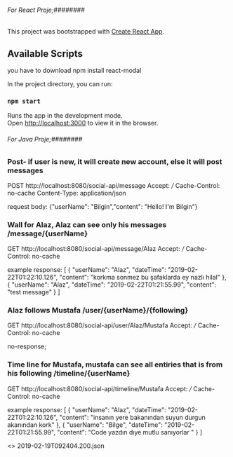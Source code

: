 ######  For React Proje;########

This project was bootstrapped with [Create React App](https://github.com/facebook/create-react-app).

## Available Scripts
you have to download 
npm install react-modal

In the project directory, you can run:

### `npm start`

Runs the app in the development mode.<br>
Open [http://localhost:3000](http://localhost:3000) to view it in the browser.

######  For Java Proje;########

### Post- if user is new, it will create new account, else it will post messages 

POST http://localhost:8080/social-api/message
Accept: */*
Cache-Control: no-cache
Content-Type: application/json

request body:
{"userName": "Bilgin","content": "Hello! I'm Bilgin"}

### Wall for Alaz, Alaz can see only his messages /message/{userName}

GET http://localhost:8080/social-api/message/Alaz
Accept: */*
Cache-Control: no-cache

example response:
[
    {
        "userName": "Alaz",
        "dateTime": "2019-02-22T01:22:10.126",
        "content": "korkma sonmez bu şafaklarda ey nazlı hilal"
    },
    {
        "userName": "Alaz",
        "dateTime": "2019-02-22T01:21:55.99",
        "content": "test message"
    }
 ]

### Alaz follows Mustafa /user/{userName}/{following}

GET http://localhost:8080/social-api/user/Alaz/Mustafa
Accept: */*
Cache-Control: no-cache

no-response;
  
### Time line for Mustafa, mustafa can see all entiries that is from his following /timeline/{userName}
GET http://localhost:8080/social-api/timeline/Mustafa
Accept: */*
Cache-Control: no-cache

example response:
[
    {
        "userName": "Alaz",
        "dateTime": "2019-02-22T01:22:10.126",
        "content": "insanın yere bakanından suyun durgun akanından kork"
    },
    {
        "userName": "Bilge",
        "dateTime": "2019-02-22T01:21:55.99",
        "content": "Code yazdın dıye mutlu sanıyorlar "
    }
 ]

<> 2019-02-19T092404.200.json


